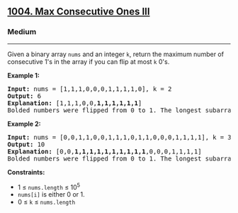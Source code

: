 <h2><a href="https://leetcode.com/problems/max-consecutive-ones-iii">1004. Max Consecutive Ones III</a></h2>
<h3>Medium</h3>
<hr>
<p>Given a binary array <code>nums</code> and an integer <code>k</code>, return the maximum number of consecutive 1's in the array if you can flip at most <code>k</code> 0's.</p>

<p><strong>Example 1:</strong></p>
<pre>
<strong>Input:</strong> nums = [1,1,1,0,0,0,1,1,1,1,0], k = 2
<strong>Output:</strong> 6
<strong>Explanation:</strong> [1,1,1,0,0,<b>1,1,1,1,1,1</b>]
Bolded numbers were flipped from 0 to 1. The longest subarray is underlined.
</pre>

<p><strong>Example 2:</strong></p>
<pre>
<strong>Input:</strong> nums = [0,0,1,1,0,0,1,1,1,0,1,1,0,0,0,1,1,1,1], k = 3
<strong>Output:</strong> 10
<strong>Explanation:</strong> [0,0,<b>1,1,1,1,1,1,1,1,1,1</b>,0,0,0,1,1,1,1]
Bolded numbers were flipped from 0 to 1. The longest subarray is underlined.
</pre>

<p><strong>Constraints:</strong></p>
<ul>
<li>1 ≤ <code>nums.length</code> ≤ 10<sup>5</sup></li>
<li><code>nums[i]</code> is either 0 or 1.</li>
<li>0 ≤ <code>k</code> ≤ <code>nums.length</code></li>
</ul>
